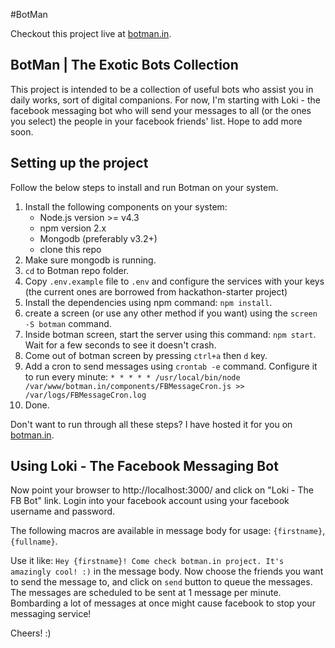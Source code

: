 #BotMan

Checkout this project live at [botman.in](https://www.botman.in/?UTM_SOURCE=github-project).

## BotMan | The Exotic Bots Collection

This project is intended to be a collection of useful bots who assist you in daily works, sort of digital companions. 
For now, I'm starting with Loki - the facebook messaging bot who will send your messages to all (or the ones you select) 
the people in your facebook friends' list. Hope to add more soon.
 
## Setting up the project

Follow the below steps to install and run Botman on your system.
1. Install the following components on your system:
    * Node.js version >= v4.3
    * npm version 2.x
    * Mongodb (preferably v3.2+)
    * clone this repo    
1. Make sure mongodb is running.   
1. `cd` to Botman repo folder.
1. Copy `.env.example` file to `.env` and configure the services with your keys (the current ones are borrowed from hackathon-starter project) 
1. Install the dependencies using npm command: `npm install`.
1. create a screen (or use any other method if you want) using the `screen -S botman` command.
1. Inside botman screen, start the server using this command: `npm start`. Wait for a few seconds to see it doesn't crash.
1. Come out of botman screen by pressing `ctrl+a` then `d` key.
1. Add a cron to send messages using `crontab -e` command. Configure it to run every minute:
        `* * * * * /usr/local/bin/node /var/www/botman.in/components/FBMessageCron.js >> /var/logs/FBMessageCron.log`
1. Done.

Don't want to run through all these steps? I have hosted it for you on [botman.in](https://www.botman.in/?UTM_SOURCE=github-project).
    
## Using Loki - The Facebook Messaging Bot

Now point your browser to http://localhost:3000/ and click on "Loki - The FB Bot" link. Login into your facebook account 
using your facebook username and password.

The following macros are available in message body for usage: `{firstname}`, `{fullname}`. 

Use it like:  ``` Hey {firstname}! Come check botman.in project. It's amazingly cool! :) ``` in the message body.
  Now choose the friends you want to send the message to, and click on `send` button to queue the messages. 
  The messages are scheduled to be sent at 1 message per minute. Bombarding a lot of messages at once might cause 
   facebook to stop your messaging service!     
   
  Cheers! :)
